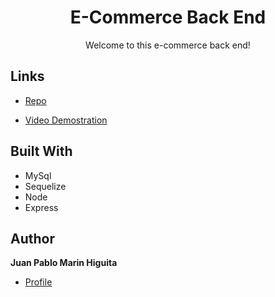 <h1 align="center"> E-Commerce Back End </h1>

<p align="center"> Welcome to this e-commerce back end! </p>

## Links

- [Repo](https://github.com/jpmarinh92/e-commerce-back-end "E-Commerce Back End")

- [Video Demostration](https://drive.google.com/file/d/1KaGUz8ByeME7DfGtzh66Fmn-hhGXeXVS/view "E-Commerce Back End")

## Built With

- MySql
- Sequelize
- Node
- Express

## Author

**Juan Pablo Marin Higuita**

- [Profile](https://github.com/jpmarinh92 "Juan Pablo Marin Higuita")
